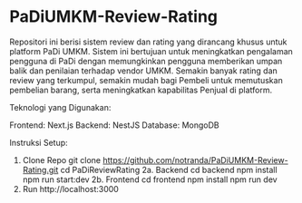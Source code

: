 # PaDiUMKM-Review-Rating

Repositori ini berisi sistem review dan rating yang dirancang khusus untuk platform PaDi UMKM. Sistem ini bertujuan untuk meningkatkan pengalaman pengguna di PaDi dengan memungkinkan pengguna memberikan umpan balik dan penilaian terhadap vendor UMKM. Semakin banyak rating dan review yang terkumpul, semakin mudah bagi Pembeli untuk memutuskan pembelian barang, serta meningkatkan kapabilitas Penjual di platform.

Teknologi yang Digunakan:

Frontend: Next.js
Backend: NestJS
Database: MongoDB

Instruksi Setup:
1. Clone Repo
    git clone https://github.com/notranda/PaDiUMKM-Review-Rating.git
    cd PaDiReviewRating
2a. Backend
    cd backend
    npm install
    npm run start:dev
2b. Frontend
    cd frontend
    npm install
    npm run dev
3. Run
   http://localhost:3000
